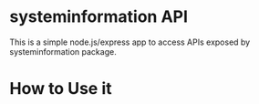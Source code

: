 # systeminformation API

This is a simple node.js/express app to access APIs exposed by systeminformation package.

# How to Use it
